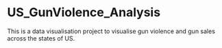 # US_GunViolence_Analysis
This is a data visualisation project to visualise gun violence and gun sales across the states of US.
